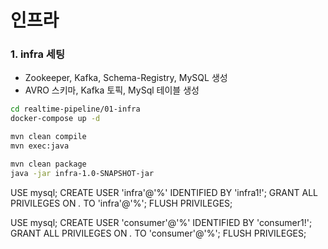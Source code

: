 
# 인프라

### 1. infra 세팅
- Zookeeper, Kafka, Schema-Registry, MySQL 생성
- AVRO 스키마, Kafka 토픽, MySql 테이블 생성

```bash
cd realtime-pipeline/01-infra
docker-compose up -d 

mvn clean compile
mvn exec:java

mvn clean package
java -jar infra-1.0-SNAPSHOT-jar
```

USE mysql;
CREATE USER 'infra'@'%' IDENTIFIED BY 'infra1!';
GRANT ALL PRIVILEGES ON *.* TO 'infra'@'%';
FLUSH PRIVILEGES;


USE mysql;
CREATE USER 'consumer'@'%' IDENTIFIED BY 'consumer1!';
GRANT ALL PRIVILEGES ON *.* TO 'consumer'@'%'; 
FLUSH PRIVILEGES;
